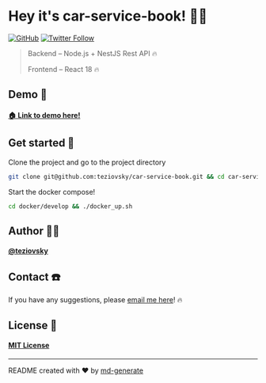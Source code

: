 # Hey it's car-service-book! 🖖🏼

[![GitHub](https://img.shields.io/github/license/teziovsky/car-service-book)](https://choosealicense.com/licenses/mit/)
[![Twitter Follow](https://img.shields.io/twitter/follow/teziovsky?style=social)](https://www.twitter.com/teziovsky)

> Backend – Node.js + NestJS Rest API 🔥
>
> Frontend – React 18 🔥

## Demo 👀

#### [🏠 Link to demo here!](https://github.com/teziovsky/car-service-book/#readme)

## Get started 🏁

Clone the project and go to the project directory

```bash
git clone git@github.com:teziovsky/car-service-book.git && cd car-service-book
```

Start the docker compose!

```bash
cd docker/develop && ./docker_up.sh
```

## Author 🙎🏼‍

#### [@teziovsky](https://www.github.com/teziovsky)

## Contact ☎️

If you have any suggestions, please [email me here](mailto:jakub.soboczynski@icloud.com)! 🔥

## License 🧾

#### [MIT License](https://choosealicense.com/licenses/mit/)

---

README created with ❤️ by [md-generate](https://www.npmjs.com/package/md-generate)
